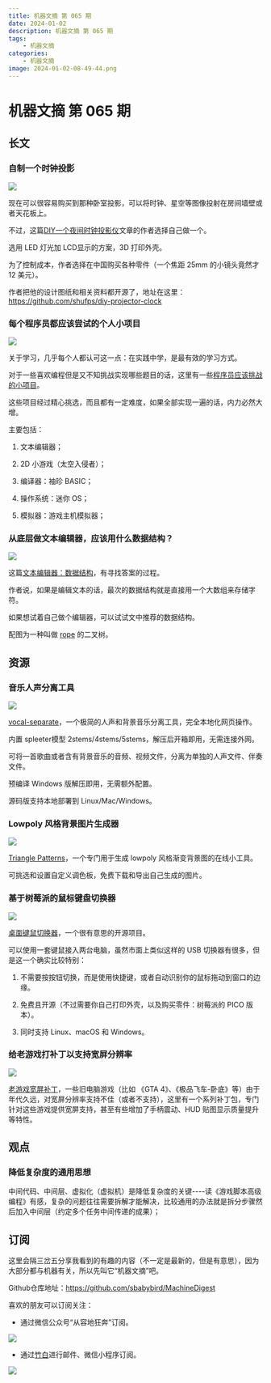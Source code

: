 ```yaml
---
title: 机器文摘 第 065 期
date: 2024-01-02
description: 机器文摘 第 065 期
tags: 
    - 机器文摘
categories:
    - 机器文摘
image: 2024-01-02-08-49-44.png
---
```

# 机器文摘 第 065 期

## 长文
### 自制一个时钟投影
![](2024-01-02-08-48-29.png)

现在可以很容易购买到那种卧室投影，可以将时钟、星空等图像投射在房间墙壁或者天花板上。

不过，这篇[DIY一个夜间时钟投影仪](https://microengineer.eu/2018/05/01/diy-night-clock-projector/)文章的作者选择自己做一个。

选用 LED 灯光加 LCD显示的方案，3D 打印外壳。

为了控制成本，作者选择在中国购买各种零件（一个焦距 25mm 的小镜头竟然才 12 美元）。

作者把他的设计图纸和相关资料都开源了，地址在这里：https://github.com/shufps/diy-projector-clock

### 每个程序员都应该尝试的个人小项目
![](2024-01-02-08-48-50.png)

关于学习，几乎每个人都认可这一点：在实践中学，是最有效的学习方式。

对于一些喜欢编程但是又不知挑战实现哪些题目的话，这里有一些[程序员应该挑战的小项目](https://austinhenley.com/blog/challengingprojects.html)。

这些项目经过精心挑选，而且都有一定难度，如果全部实现一遍的话，内力必然大增。

主要包括：

1. 文本编辑器；
   
2. 2D 小游戏（太空入侵者）；
   
3. 编译器：袖珍 BASIC；
   
4. 操作系统：迷你 OS；
   
5. 模拟器：游戏主机模拟器；

### 从底层做文本编辑器，应该用什么数据结构？
![](2024-01-02-08-49-03.png)

这篇[文本编辑器：数据结构](https://www.averylaird.com/programming/the%20text%20editor/2017/09/30/the-piece-table.html)，有寻找答案的过程。

作者说，如果是编辑文本的话，最次的数据结构就是直接用一个大数组来存储字符。

如果想试着自己做个编辑器，可以试试文中推荐的数据结构。

配图为一种叫做 [rope](https://en.wikipedia.org/wiki/Rope_%28data_structure%29) 的二叉树。 ​​​

## 资源
### 音乐人声分离工具
![](2024-01-02-08-49-22.png)

[vocal-separate](https://github.com/jianchang512/vocal-separate)，一个极简的人声和背景音乐分离工具，完全本地化网页操作。

内置 spleeter模型 2stems/4stems/5stems，解压后开箱即用，无需连接外网。

可将一首歌曲或者含有背景音乐的音频、视频文件，分离为单独的人声文件、伴奏文件。

预编译 Windows 版解压即用，无需额外配置。

源码版支持本地部署到 Linux/Mac/Windows。

### Lowpoly 风格背景图片生成器
![](2024-01-02-08-49-34.png)

[Triangle Patterns](https://sinqi.tools/triangle)，一个专门用于生成 lowpoly 风格渐变背景图的在线小工具。

可挑选和设置自定义调色板，免费下载和导出自己生成的图片。 ​​​

### 基于树莓派的鼠标键盘切换器
![](2024-01-02-08-49-44.png)

[桌面键鼠切换器](https://github.com/hrvach/deskhop)，一个很有意思的开源项目。

可以使用一套键鼠接入两台电脑，虽然市面上类似这样的 USB 切换器有很多，但是这一个确实比较特别：

1. 不需要按按钮切换，而是使用快捷键，或者自动识别你的鼠标拖动到窗口的边缘。

2. 免费且开源（不过需要你自己打印外壳，以及购买零件：树莓派的 PICO 版本）。

3. 同时支持 Linux、macOS 和 Windows。

### 给老游戏打补丁以支持宽屏分辨率
![](2024-01-02-08-50-04.png)

[老游戏宽屏补丁](https://thirteenag.github.io/wfp#nfsuc)，一些旧电脑游戏（比如 《GTA 4》、《极品飞车-卧底》等）由于年代久远，对宽屏分辨率支持不佳（或者不支持），这里有一个系列补丁包，专门针对这些游戏提供宽屏支持，甚至有些增加了手柄震动、HUD 贴图显示质量提升等特性。 ​​​

## 观点
### 降低复杂度的通用思想
中间代码、中间层、虚拟化（虚拟机）是降低复杂度的关键----读《游戏脚本高级编程》有感，复杂的问题往往需要拆解才能解决，比较通用的办法就是拆分步骤然后加入中间层（约定多个任务中间传递的成果）；

## 订阅
这里会隔三岔五分享我看到的有趣的内容（不一定是最新的，但是有意思），因为大部分都与机器有关，所以先叫它“机器文摘”吧。

Github仓库地址：https://github.com/sbabybird/MachineDigest

喜欢的朋友可以订阅关注：

- 通过微信公众号“从容地狂奔”订阅。

![](../weixin.jpg)

- 通过[竹白](https://zhubai.love/)进行邮件、微信小程序订阅。

![](../zhubai.jpg)